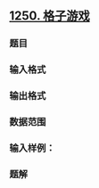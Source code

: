 ## [1250. 格子游戏](https://www.acwing.com/problem/content/1252/)

### 题目

### 输入格式

### 输出格式

### 数据范围

### 输入样例：



### 题解
